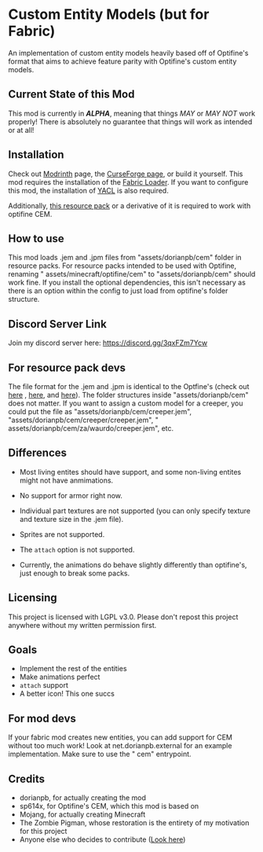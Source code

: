 # Custom Entity Models (but for Fabric)

An implementation of custom entity models heavily based off of Optifine's format that aims to achieve feature parity with Optifine's custom entity models.

## Current State of this Mod

This mod is currently in **_ALPHA_**, meaning that things _MAY_ or _MAY NOT_ work properly! There is absolutely no
guarantee that things will work as intended or at all!

## Installation

Check out [Modrinth](https://modrinth.com/mod/cem) page,
the [CurseForge page](https://www.curseforge.com/minecraft/mc-mods/custom-entity-models-cem "CurseForge Page"), or
build it yourself. This mod requires the installation of the [Fabric Loader](https://fabricmc.net/use/ "Fabric Loader").
If you want to configure this mod, the installation
of [YACL](https://github.com/isXander/YetAnotherConfigLib "yacl") is also required.

Additionally, [this resource pack](https://github.com/dorianpb/cem-opticompat-pack "cem-opticompat-pack") or a derivative of it is required to work with optifine CEM.

## How to use

This mod loads .jem and .jpm files from "assets/dorianpb/cem" folder in resource packs. For resource packs intended to
be used with Optifine, renaming "
assets/minecraft/optifine/cem" to "assets/dorianpb/cem" should work fine. If you install the optional dependencies, this
isn't necessary as there is an option within the
config to just load from optifine's folder structure.

## Discord Server Link

Join my discord server here: https://discord.gg/3qxFZm7Ycw

## For resource pack devs

The file format for the .jem and .jpm is identical to the Optfine's (check out [here](https://github.com/sp614x/optifine/blob/master/OptiFineDoc/doc/cem_model.txt ".jem")
, [here](https://github.com/sp614x/optifine/blob/master/OptiFineDoc/doc/cem_part.txt ".jpm"),
and [here](https://github.com/sp614x/optifine/blob/master/OptiFineDoc/doc/cem_animation.txt "animations")). The folder structures inside "assets/dorianpb/cem" does not matter.
If you want to assign a custom model for a creeper, you could put the file as "assets/dorianpb/cem/creeper.jem", "assets/dorianpb/cem/creeper/creeper.jem", "
assets/dorianpb/cem/za/waurdo/creeper.jem", etc.

## Differences

- Most living entites should have support, and some non-living entites might not have anmimations.
- No support for armor right now.

- Individual part textures are not supported (you can only specify texture and texture size in the .jem file).
- Sprites are not supported.
- The `attach` option is not supported.
- Currently, the animations do behave slightly differently than optifine's, just enough to break some packs.

## Licensing

This project is licensed with LGPL v3.0. Please don't repost this project anywhere without my written permission first.

## Goals

- Implement the rest of the entities
- Make animations perfect
- `attach` support
- A better icon! This one succs

## For mod devs

If your fabric mod creates new entities, you can add support for CEM without too much work! Look at
net.dorianpb.external for an example implementation. Make sure to use the "
cem" entrypoint.

## Credits

- dorianpb, for actually creating the mod
- sp614x, for Optifine's CEM, which this mod is based on
- Mojang, for actually creating Minecraft
- The Zombie Pigman, whose restoration is the entirety of my motivation for this project
- Anyone else who decides to contribute ([Look here](https://github.com/dorianpb/cem/graphs/contributors))
